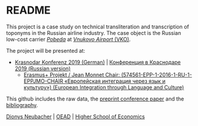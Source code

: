 # README

This project is a case study on technical transliteration and transcription of toponyms in the Russian airline industry.
The case object is the Russian low-cost carrier [*Pobeda*](https://www.pobeda.aero) at [*Vnukovo Airport* (VKO)](http://www.vnukovo.ru).


The project will be presented at:
- [Krasnodar Konferenz 2019 (German)](https://www.eisk-kubsu.ru/konferenz19) | [Конференция в Краснодаре 2019 (Russian version)](https://www.eisk-kubsu.ru/konferenz) 
  - [Erasmus+ Projekt / Jean Monnet Chair: (574561-EPP-1-2016-1-RU-1-EPPJMO-CHAIR «Европейская интеграция через язык и культуру») (European Integration through Language and Culture)](https://www.eisk-kubsu.ru)


This github includes the raw data, the [preprint conference paper](https://github.com/synoid/pobeda/blob/master/paper.md) and the [bibliography](https://github.com/synoid/pobeda/blob/master/paper.bib).

[Dionys Neubacher](dionys.neubacher@oead-lektorat.at) | [OEAD](https://oead.at/de/ins-ausland/lehren-im-ausland/lektoratsprogramm/) | [Higher School of Economics](https://www.hse.ru/en/staff/dionys)
